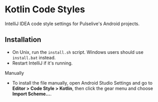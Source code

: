 Kotlin Code Styles
================

IntelliJ IDEA code style settings for Pulselive's Android projects.


Installation
------------

 * On Unix, run the `install.sh` script. Windows users should use `install.bat` instead.
 * Restart IntelliJ if it's running.

 Manually
 * To install the file manually, open Android Studio Settings and go to **Editor > Code Style > Kotlin**, then click the gear menu and choose **Import Scheme...**.

